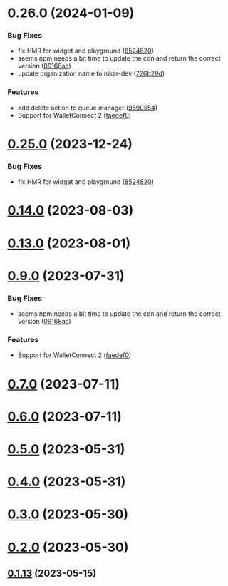 # 0.26.0 (2024-01-09)


### Bug Fixes

* fix HMR for widget and playground ([8524820](https://github.com/nikaaru/rango-client/commit/8524820f10cf0b8921f3db0c4f620ff98daa4103))
* seems npm needs a bit time to update the cdn and return the correct version ([09168ac](https://github.com/nikaaru/rango-client/commit/09168acdc3ca400abd2016eebc0c62103edae3a2))
* update organization name to nikar-dev ([726b29d](https://github.com/nikaaru/rango-client/commit/726b29d0a014cd9577a0ae4a7888312026fe01bf))


### Features

* add delete action to queue manager ([9590554](https://github.com/nikaaru/rango-client/commit/95905549394f906fcbc4839a52b92dae2d408500))
* Support for WalletConnect 2 ([faedef0](https://github.com/nikaaru/rango-client/commit/faedef0b5e6fc3c5ef881cbbe4ec05334cc1c910))



# [0.25.0](https://github.com/rango-exchange/rango-client/compare/queue-manager-core@0.23.0...queue-manager-core@0.25.0) (2023-12-24)


### Bug Fixes

* fix HMR for widget and playground ([8524820](https://github.com/rango-exchange/rango-client/commit/8524820f10cf0b8921f3db0c4f620ff98daa4103))



# [0.14.0](https://github.com/rango-exchange/rango-client/compare/queue-manager-core@0.13.0...queue-manager-core@0.14.0) (2023-08-03)



# [0.13.0](https://github.com/rango-exchange/rango-client/compare/queue-manager-core@0.12.0...queue-manager-core@0.13.0) (2023-08-01)



# [0.9.0](https://github.com/rango-exchange/rango-client/compare/queue-manager-core@0.8.0...queue-manager-core@0.9.0) (2023-07-31)


### Bug Fixes

* seems npm needs a bit time to update the cdn and return the correct version ([09168ac](https://github.com/rango-exchange/rango-client/commit/09168acdc3ca400abd2016eebc0c62103edae3a2))


### Features

* Support for WalletConnect 2 ([faedef0](https://github.com/rango-exchange/rango-client/commit/faedef0b5e6fc3c5ef881cbbe4ec05334cc1c910))



# [0.7.0](https://github.com/rango-exchange/rango-client/compare/queue-manager-core@0.6.0...queue-manager-core@0.7.0) (2023-07-11)



# [0.6.0](https://github.com/rango-exchange/rango-client/compare/queue-manager-core@0.5.0...queue-manager-core@0.6.0) (2023-07-11)



# [0.5.0](https://github.com/rango-exchange/rango-client/compare/queue-manager-core@0.4.0...queue-manager-core@0.5.0) (2023-05-31)



# [0.4.0](https://github.com/rango-exchange/rango-client/compare/queue-manager-core@0.3.0...queue-manager-core@0.4.0) (2023-05-31)



# [0.3.0](https://github.com/rango-exchange/rango-client/compare/queue-manager-core@0.2.0...queue-manager-core@0.3.0) (2023-05-30)



# [0.2.0](https://github.com/rango-exchange/rango-client/compare/queue-manager-core@0.1.14...queue-manager-core@0.2.0) (2023-05-30)



## [0.1.13](https://github.com/rango-exchange/rango-client/compare/queue-manager-core@0.1.12...queue-manager-core@0.1.13) (2023-05-15)




